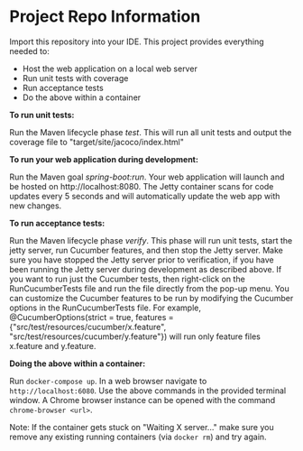 # Project Repo Information

Import this repository into your IDE. This project provides everything needed to:

* Host the web application on a local web server
* Run unit tests with coverage
* Run acceptance tests
* Do the above within a container

**To run unit tests:**

Run the Maven lifecycle phase *test*.  This will run all unit tests and output the coverage file to "target/site/jacoco/index.html"

**To run your web application during development:**

Run the Maven goal *spring-boot:run*.  Your web application will launch and be hosted on http://localhost:8080.  The Jetty container scans for code updates every 5 seconds and will automatically update the web app with new changes. 

**To run acceptance tests:**

Run the Maven lifecycle phase *verify*. This phase will run unit tests, start the jetty server, run Cucumber features, and then stop the Jetty server.  Make sure you have stopped the Jetty server prior to verification, if you have been running the Jetty server during development as described above.  If you want to run just the Cucumber tests, then right-click on the RunCucumberTests file and run the file directly from the pop-up menu. You can customize the Cucumber features to be run by modifying the Cucumber options in the RunCucumberTests file. For example, @CucumberOptions(strict = true, features = {"src/test/resources/cucumber/x.feature", "src/test/resources/cucumber/y.feature"}) will run only feature files x.feature and y.feature.

**Doing the above within a container:**

Run `docker-compose up`. In a web browser navigate to `http://localhost:6080`. Use the above commands in the provided terminal window. A Chrome browser instance can be opened with the command `chrome-browser <url>`.

Note: If the container gets stuck on "Waiting X server..." make sure you remove any existing running containers (via `docker rm`) and try again.
